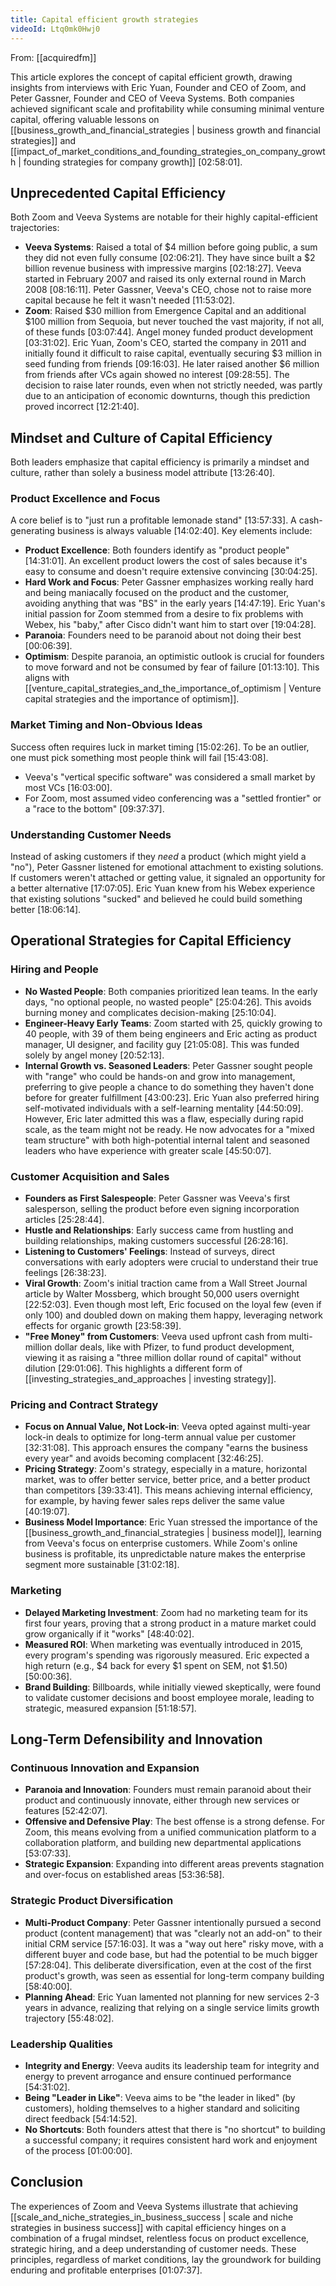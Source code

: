 ```yaml
---
title: Capital efficient growth strategies
videoId: Ltq0mk0Hwj0
---
```


From: [[acquiredfm]] <br/> 

This article explores the concept of capital efficient growth, drawing insights from interviews with Eric Yuan, Founder and CEO of Zoom, and Peter Gassner, Founder and CEO of Veeva Systems. Both companies achieved significant scale and profitability while consuming minimal venture capital, offering valuable lessons on [[business_growth_and_financial_strategies | business growth and financial strategies]] and [[impact_of_market_conditions_and_founding_strategies_on_company_growth | founding strategies for company growth]] <a class="yt-timestamp" data-t="02:58:01">[02:58:01]</a>.

## Unprecedented Capital Efficiency

Both Zoom and Veeva Systems are notable for their highly capital-efficient trajectories:
*   **Veeva Systems**: Raised a total of $4 million before going public, a sum they did not even fully consume <a class="yt-timestamp" data-t="02:06:21">[02:06:21]</a>. They have since built a $2 billion revenue business with impressive margins <a class="yt-timestamp" data-t="02:18:27">[02:18:27]</a>. Veeva started in February 2007 and raised its only external round in March 2008 <a class="yt-timestamp" data-t="08:16:11">[08:16:11]</a>. Peter Gassner, Veeva's CEO, chose not to raise more capital because he felt it wasn't needed <a class="yt-timestamp" data-t="11:53:02">[11:53:02]</a>.
*   **Zoom**: Raised $30 million from Emergence Capital and an additional $100 million from Sequoia, but never touched the vast majority, if not all, of these funds <a class="yt-timestamp" data-t="03:07:44">[03:07:44]</a>. Angel money funded product development <a class="yt-timestamp" data-t="03:31:02">[03:31:02]</a>. Eric Yuan, Zoom's CEO, started the company in 2011 and initially found it difficult to raise capital, eventually securing $3 million in seed funding from friends <a class="yt-timestamp" data-t="09:16:03">[09:16:03]</a>. He later raised another $6 million from friends after VCs again showed no interest <a class="yt-timestamp" data-t="09:28:55">[09:28:55]</a>. The decision to raise later rounds, even when not strictly needed, was partly due to an anticipation of economic downturns, though this prediction proved incorrect <a class="yt-timestamp" data-t="12:21:40">[12:21:40]</a>.

## Mindset and Culture of Capital Efficiency

Both leaders emphasize that capital efficiency is primarily a mindset and culture, rather than solely a business model attribute <a class="yt-timestamp" data-t="13:26:40">[13:26:40]</a>.

### Product Excellence and Focus
A core belief is to "just run a profitable lemonade stand" <a class="yt-timestamp" data-t="13:57:33">[13:57:33]</a>. A cash-generating business is always valuable <a class="yt-timestamp" data-t="14:02:40">[14:02:40]</a>. Key elements include:
*   **Product Excellence**: Both founders identify as "product people" <a class="yt-timestamp" data-t="14:31:01">[14:31:01]</a>. An excellent product lowers the cost of sales because it's easy to consume and doesn't require extensive convincing <a class="yt-timestamp" data-t="30:04:25">[30:04:25]</a>.
*   **Hard Work and Focus**: Peter Gassner emphasizes working really hard and being maniacally focused on the product and the customer, avoiding anything that was "BS" in the early years <a class="yt-timestamp" data-t="14:47:19">[14:47:19]</a>. Eric Yuan's initial passion for Zoom stemmed from a desire to fix problems with Webex, his "baby," after Cisco didn't want him to start over <a class="yt-timestamp" data-t="19:04:28">[19:04:28]</a>.
*   **Paranoia**: Founders need to be paranoid about not doing their best <a class="yt-timestamp" data-t="00:06:39">[00:06:39]</a>.
*   **Optimism**: Despite paranoia, an optimistic outlook is crucial for founders to move forward and not be consumed by fear of failure <a class="yt-timestamp" data-t="01:13:10">[01:13:10]</a>. This aligns with [[venture_capital_strategies_and_the_importance_of_optimism | Venture capital strategies and the importance of optimism]].

### Market Timing and Non-Obvious Ideas
Success often requires luck in market timing <a class="yt-timestamp" data-t="15:02:26">[15:02:26]</a>. To be an outlier, one must pick something most people think will fail <a class="yt-timestamp" data-t="15:43:08">[15:43:08]</a>.
*   Veeva's "vertical specific software" was considered a small market by most VCs <a class="yt-timestamp" data-t="16:03:00">[16:03:00]</a>.
*   For Zoom, most assumed video conferencing was a "settled frontier" or a "race to the bottom" <a class="yt-timestamp" data-t="09:37:37">[09:37:37]</a>.

### Understanding Customer Needs
Instead of asking customers if they *need* a product (which might yield a "no"), Peter Gassner listened for emotional attachment to existing solutions. If customers weren't attached or getting value, it signaled an opportunity for a better alternative <a class="yt-timestamp" data-t="17:07:05">[17:07:05]</a>. Eric Yuan knew from his Webex experience that existing solutions "sucked" and believed he could build something better <a class="yt-timestamp" data-t="18:06:14">[18:06:14]</a>.

## Operational Strategies for Capital Efficiency

### Hiring and People
*   **No Wasted People**: Both companies prioritized lean teams. In the early days, "no optional people, no wasted people" <a class="yt-timestamp" data-t="25:04:26">[25:04:26]</a>. This avoids burning money and complicates decision-making <a class="yt-timestamp" data-t="25:10:04">[25:10:04]</a>.
*   **Engineer-Heavy Early Teams**: Zoom started with 25, quickly growing to 40 people, with 39 of them being engineers and Eric acting as product manager, UI designer, and facility guy <a class="yt-timestamp" data-t="21:05:08">[21:05:08]</a>. This was funded solely by angel money <a class="yt-timestamp" data-t="20:52:13">[20:52:13]</a>.
*   **Internal Growth vs. Seasoned Leaders**: Peter Gassner sought people with "range" who could be hands-on and grow into management, preferring to give people a chance to do something they haven't done before for greater fulfillment <a class="yt-timestamp" data-t="43:00:23">[43:00:23]</a>. Eric Yuan also preferred hiring self-motivated individuals with a self-learning mentality <a class="yt-timestamp" data-t="44:50:09">[44:50:09]</a>. However, Eric later admitted this was a flaw, especially during rapid scale, as the team might not be ready. He now advocates for a "mixed team structure" with both high-potential internal talent and seasoned leaders who have experience with greater scale <a class="yt-timestamp" data-t="45:50:07">[45:50:07]</a>.

### Customer Acquisition and Sales
*   **Founders as First Salespeople**: Peter Gassner was Veeva's first salesperson, selling the product before even signing incorporation articles <a class="yt-timestamp" data-t="25:28:44">[25:28:44]</a>.
*   **Hustle and Relationships**: Early success came from hustling and building relationships, making customers successful <a class="yt-timestamp" data-t="26:28:16">[26:28:16]</a>.
*   **Listening to Customers' Feelings**: Instead of surveys, direct conversations with early adopters were crucial to understand their true feelings <a class="yt-timestamp" data-t="26:38:23">[26:38:23]</a>.
*   **Viral Growth**: Zoom's initial traction came from a Wall Street Journal article by Walter Mossberg, which brought 50,000 users overnight <a class="yt-timestamp" data-t="22:52:03">[22:52:03]</a>. Even though most left, Eric focused on the loyal few (even if only 100) and doubled down on making them happy, leveraging network effects for organic growth <a class="yt-timestamp" data-t="23:58:39">[23:58:39]</a>.
*   **"Free Money" from Customers**: Veeva used upfront cash from multi-million dollar deals, like with Pfizer, to fund product development, viewing it as raising a "three million dollar round of capital" without dilution <a class="yt-timestamp" data-t="29:01:06">[29:01:06]</a>. This highlights a different form of [[investing_strategies_and_approaches | investing strategy]].

### Pricing and Contract Strategy
*   **Focus on Annual Value, Not Lock-in**: Veeva opted against multi-year lock-in deals to optimize for long-term annual value per customer <a class="yt-timestamp" data-t="32:31:08">[32:31:08]</a>. This approach ensures the company "earns the business every year" and avoids becoming complacent <a class="yt-timestamp" data-t="32:46:25">[32:46:25]</a>.
*   **Pricing Strategy**: Zoom's strategy, especially in a mature, horizontal market, was to offer better service, better price, and a better product than competitors <a class="yt-timestamp" data-t="39:33:41">[39:33:41]</a>. This means achieving internal efficiency, for example, by having fewer sales reps deliver the same value <a class="yt-timestamp" data-t="40:19:07">[40:19:07]</a>.
*   **Business Model Importance**: Eric Yuan stressed the importance of the [[business_growth_and_financial_strategies | business model]], learning from Veeva's focus on enterprise customers. While Zoom's online business is profitable, its unpredictable nature makes the enterprise segment more sustainable <a class="yt-timestamp" data-t="31:02:18">[31:02:18]</a>.

### Marketing
*   **Delayed Marketing Investment**: Zoom had no marketing team for its first four years, proving that a strong product in a mature market could grow organically if it "works" <a class="yt-timestamp" data-t="48:40:02">[48:40:02]</a>.
*   **Measured ROI**: When marketing was eventually introduced in 2015, every program's spending was rigorously measured. Eric expected a high return (e.g., $4 back for every $1 spent on SEM, not $1.50) <a class="yt-timestamp" data-t="50:00:36">[50:00:36]</a>.
*   **Brand Building**: Billboards, while initially viewed skeptically, were found to validate customer decisions and boost employee morale, leading to strategic, measured expansion <a class="yt-timestamp" data-t="51:18:57">[51:18:57]</a>.

## Long-Term Defensibility and Innovation

### Continuous Innovation and Expansion
*   **Paranoia and Innovation**: Founders must remain paranoid about their product and continuously innovate, either through new services or features <a class="yt-timestamp" data-t="52:42:07">[52:42:07]</a>.
*   **Offensive and Defensive Play**: The best offense is a strong defense. For Zoom, this means evolving from a unified communication platform to a collaboration platform, and building new departmental applications <a class="yt-timestamp" data-t="53:07:33">[53:07:33]</a>.
*   **Strategic Expansion**: Expanding into different areas prevents stagnation and over-focus on established areas <a class="yt-timestamp" data-t="53:36:58">[53:36:58]</a>.

### Strategic Product Diversification
*   **Multi-Product Company**: Peter Gassner intentionally pursued a second product (content management) that was "clearly not an add-on" to their initial CRM service <a class="yt-timestamp" data-t="57:16:03">[57:16:03]</a>. It was a "way out here" risky move, with a different buyer and code base, but had the potential to be much bigger <a class="yt-timestamp" data-t="57:28:04">[57:28:04]</a>. This deliberate diversification, even at the cost of the first product's growth, was seen as essential for long-term company building <a class="yt-timestamp" data-t="58:40:00">[58:40:00]</a>.
*   **Planning Ahead**: Eric Yuan lamented not planning for new services 2-3 years in advance, realizing that relying on a single service limits growth trajectory <a class="yt-timestamp" data-t="55:48:02">[55:48:02]</a>.

### Leadership Qualities
*   **Integrity and Energy**: Veeva audits its leadership team for integrity and energy to prevent arrogance and ensure continued performance <a class="yt-timestamp" data-t="54:31:02">[54:31:02]</a>.
*   **Being "Leader in Like"**: Veeva aims to be "the leader in liked" (by customers), holding themselves to a higher standard and soliciting direct feedback <a class="yt-timestamp" data-t="54:14:52">[54:14:52]</a>.
*   **No Shortcuts**: Both founders attest that there is "no shortcut" to building a successful company; it requires consistent hard work and enjoyment of the process <a class="yt-timestamp" data-t="01:00:00">[01:00:00]</a>.

## Conclusion

The experiences of Zoom and Veeva Systems illustrate that achieving [[scale_and_niche_strategies_in_business_success | scale and niche strategies in business success]] with capital efficiency hinges on a combination of a frugal mindset, relentless focus on product excellence, strategic hiring, and a deep understanding of customer needs. These principles, regardless of market conditions, lay the groundwork for building enduring and profitable enterprises <a class="yt-timestamp" data-t="01:07:37">[01:07:37]</a>.